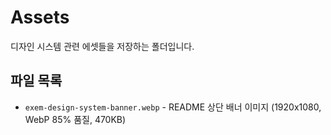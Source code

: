 # Assets

디자인 시스템 관련 에셋들을 저장하는 폴더입니다.

## 파일 목록

- `exem-design-system-banner.webp` - README 상단 배너 이미지 (1920x1080, WebP 85% 품질, 470KB)